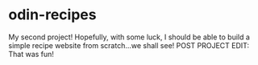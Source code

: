 # odin-recipes
My second project!
Hopefully, with some luck, I should be able to build a simple recipe website from scratch...we shall see!
POST PROJECT EDIT: That was fun!
